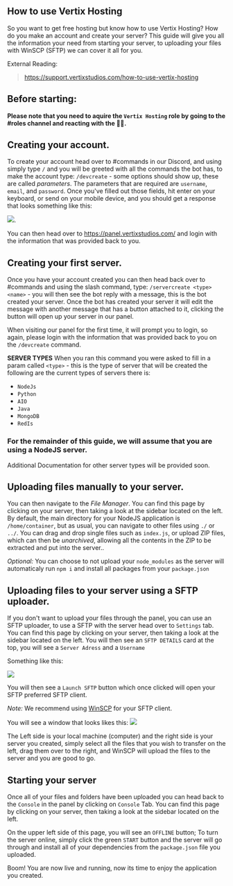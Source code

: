 ## How to use Vertix Hosting
So you want to get free hosting but know how to use Vertix Hosting? How do you make an account and create your server? This guide will give you all the information your need from starting your server, to uploading your files with WinSCP (SFTP) we can cover it all for you.

External Reading: 
> https://support.vertixstudios.com/how-to-use-vertix-hosting

## Before starting:
**Please note that you need to aquire the `Vertix Hosting` role by going to the #roles channel and reacting with the 🐱‍👤.**

## Creating your account.
To create your account head over to #commands in our Discord, and using  simply type `/` and you will be greeted with all the commands the bot has, to make the account type: `/devcreate` - some options should show up, these are called *parameters*. The parameters that are required are `username`, `email`, and `password`. Once you've filled out those fields, hit enter on your keyboard, or send on your mobile device, and you should get a response that looks something like this: 

![](https://devnoah.reeee.ee/rj7M9l.png).

You can then head over to https://panel.vertixstudios.com/ and login with the information that was provided back to you.

##  Creating your first server.
Once you have your account created you can then head back over to #commands and using the slash command, type: `/servercreate <type> <name>` - you will then see the bot reply with a message, this is the bot created your server. Once the bot has created your server it will edit the message with another message that has a button attached to it, clicking the button will open up your server in our panel. 

When visiting our panel for the first time, it will prompt you to login, so again, please login with the information that was provided back to you on the `/devcreate` command.

**SERVER TYPES**
When you ran this command you were asked to fill in a param called `<type>` - this is the type of server that will be created the following are the current types of servers there is: 
- `NodeJs`
- `Python` 
- `AIO`
- `Java`
- `MongoDB`
- `RedIs`

### For the remainder of this guide, we will assume that you are using a NodeJS server.
 Additional Documentation for other server types will be provided soon.

## Uploading files manually to your server.
You can then navigate to the *File Manager*. You can find this page by clicking on your server, then taking a look at the sidebar located on the left. By default, the main directory for your NodeJS application is `/home/container`, but as usual, you can navigate to other files using `./` or `../`. You can drag and drop single files such as `index.js`, or upload ZIP files, which can then be *unarchived*, allowing all the contents in the ZIP to be extracted and put into the server.. 

*Optional:* You can choose to not upload your `node_modules` as the server will automaticaly run `npm i` and install all packages from your `package.json`

##  Uploading files to your server using a SFTP uploader.
If you don't want to upload your files through the panel, you can use an SFTP uploader, to use a SFTP with the server head over to `Settings` tab. You can find this page by clicking on your server, then taking a look at the sidebar located on the left. You will then see an `SFTP DETAILS` card at the top, you will see a `Server Adress` and a `Username`

Something like this: 

![](https://devnoah.reeee.ee/vIwnWW.png)

You will then see a `Launch SFTP` button which once clicked will open your SFTP preferred SFTP client.

*Note:* We recommend using [WinSCP](https://winscp.net/eng/index.php) for your SFTP client.

You will see a window that looks likes this: 
![](https://kiphlo.reeee.ee/4EpZP2.png)

The Left side is your local machine (computer) and the right side is your server you created, simply select all the files that you wish to transfer on the left, drag them over to the right, and WinSCP will upload the files to the server and you are good to go.

## Starting your server
Once all of your files and folders have been uploaded you can head back to the `Console` in the panel by clicking on `Console` Tab. You can find this page by clicking on your server, then taking a look at the sidebar located on the left.

On the upper left side of this page, you will see an `OFFLINE` button; To turn the server online, simply click the green `START` button and the server will go through and install all of your dependencies from the `package.json` file you uploaded. 

Boom! You are now live and running, now its time to enjoy the application you created.
